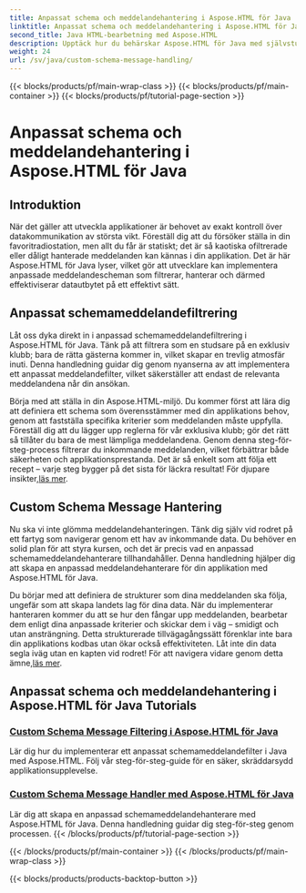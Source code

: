 ```yaml
---
title: Anpassat schema och meddelandehantering i Aspose.HTML för Java
linktitle: Anpassat schema och meddelandehantering i Aspose.HTML för Java
second_title: Java HTML-bearbetning med Aspose.HTML
description: Upptäck hur du behärskar Aspose.HTML för Java med självstudiekurser om filtrering och hantering av anpassade schemameddelanden. Börja bygga skräddarsydda applikationer.
weight: 24
url: /sv/java/custom-schema-message-handling/
---
```


{{< blocks/products/pf/main-wrap-class >}}
{{< blocks/products/pf/main-container >}}
{{< blocks/products/pf/tutorial-page-section >}}

# Anpassat schema och meddelandehantering i Aspose.HTML för Java

## Introduktion

När det gäller att utveckla applikationer är behovet av exakt kontroll över datakommunikation av största vikt. Föreställ dig att du försöker ställa in din favoritradiostation, men allt du får är statiskt; det är så kaotiska ofiltrerade eller dåligt hanterade meddelanden kan kännas i din applikation. Det är här Aspose.HTML för Java lyser, vilket gör att utvecklare kan implementera anpassade meddelandescheman som filtrerar, hanterar och därmed effektiviserar datautbytet på ett effektivt sätt.

## Anpassat schemameddelandefiltrering

Låt oss dyka direkt in i anpassad schemameddelandefiltrering i Aspose.HTML för Java. Tänk på att filtrera som en studsare på en exklusiv klubb; bara de rätta gästerna kommer in, vilket skapar en trevlig atmosfär inuti. Denna handledning guidar dig genom nyanserna av att implementera ett anpassat meddelandefilter, vilket säkerställer att endast de relevanta meddelandena når din ansökan.

 Börja med att ställa in din Aspose.HTML-miljö. Du kommer först att lära dig att definiera ett schema som överensstämmer med din applikations behov, genom att fastställa specifika kriterier som meddelanden måste uppfylla. Föreställ dig att du lägger upp reglerna för vår exklusiva klubb; gör det rätt så tillåter du bara de mest lämpliga meddelandena. Genom denna steg-för-steg-process filtrerar du inkommande meddelanden, vilket förbättrar både säkerheten och applikationsprestanda. Det är så enkelt som att följa ett recept – varje steg bygger på det sista för läckra resultat! För djupare insikter,[läs mer](./custom-schema-message-filter/).

## Custom Schema Message Hantering

Nu ska vi inte glömma meddelandehanteringen. Tänk dig själv vid rodret på ett fartyg som navigerar genom ett hav av inkommande data. Du behöver en solid plan för att styra kursen, och det är precis vad en anpassad schemameddelandehanterare tillhandahåller. Denna handledning hjälper dig att skapa en anpassad meddelandehanterare för din applikation med Aspose.HTML för Java.

 Du börjar med att definiera de strukturer som dina meddelanden ska följa, ungefär som att skapa landets lag för dina data. När du implementerar hanteraren kommer du att se hur den fångar upp meddelanden, bearbetar dem enligt dina anpassade kriterier och skickar dem i väg – smidigt och utan ansträngning. Detta strukturerade tillvägagångssätt förenklar inte bara din applikations kodbas utan ökar också effektiviteten. Låt inte din data segla iväg utan en kapten vid rodret! För att navigera vidare genom detta ämne,[läs mer](./custom-schema-message-handler/).

## Anpassat schema och meddelandehantering i Aspose.HTML för Java Tutorials
### [Custom Schema Message Filtering i Aspose.HTML för Java](./custom-schema-message-filter/)
Lär dig hur du implementerar ett anpassat schemameddelandefilter i Java med Aspose.HTML. Följ vår steg-för-steg-guide för en säker, skräddarsydd applikationsupplevelse.
### [Custom Schema Message Handler med Aspose.HTML för Java](./custom-schema-message-handler/)
Lär dig att skapa en anpassad schemameddelandehanterare med Aspose.HTML för Java. Denna handledning guidar dig steg-för-steg genom processen.
{{< /blocks/products/pf/tutorial-page-section >}}

{{< /blocks/products/pf/main-container >}}
{{< /blocks/products/pf/main-wrap-class >}}

{{< blocks/products/products-backtop-button >}}
